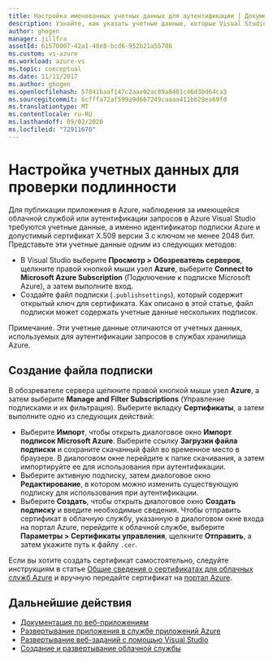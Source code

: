 ```yaml
---
title: Настройка именованных учетных данных для аутентификации | Документация Майкрософт
description: Узнайте, как указать учетные данные, которые Visual Studio сможет использовать для проверки подлинности запросов к Azure, чтобы опубликовать приложение из Visual Studio в Azure или отслеживать существующую облачную службу.
author: ghogen
manager: jillfra
assetId: 61570907-42a1-40e8-bcd6-952b21a55786
ms.custom: vs-azure
ms.workload: azure-vs
ms.topic: conceptual
ms.date: 11/11/2017
ms.author: ghogen
ms.openlocfilehash: 57841baaf147c2aae02ac89a8401c46d3bd64ca3
ms.sourcegitcommit: 6cfffa72af599a9d667249caaaa411bb28ea69fd
ms.translationtype: MT
ms.contentlocale: ru-RU
ms.lasthandoff: 09/02/2020
ms.locfileid: "72911670"
---
```

# <a name="set-up-named-authentication-credentials"></a>Настройка учетных данных для проверки подлинности

Для публикации приложения в Azure, наблюдения за имеющейся облачной службой или аутентификации запросов в Azure Visual Studio требуются учетные данные, а именно идентификатор подписки Azure и допустимый сертификат X.509 версии 3 с ключом не менее 2048 бит. Представьте эти учетные данные одним из следующих методов:

- В Visual Studio выберите **Просмотр > Обозреватель серверов**, щелкните правой кнопкой мыши узел **Azure**, выберите **Connect to Microsoft Azure Subscription** (Подключение к подписке Microsoft Azure), а затем выполните вход.
- Создайте файл подписки (`.publishsettings`), который содержит открытый ключ для сертификата. Как описано в этой статье, файл подписки может содержать учетные данные нескольких подписок.

Примечание. Эти учетные данные отличаются от учетных данных, используемых для аутентификации запросов в службах хранилища Azure.

## <a name="create-a-subscription-file"></a>Создание файла подписки

В обозревателе сервера щелкните правой кнопкой мыши узел **Azure**, а затем выберите **Manage and Filter Subscriptions** (Управление подписками и их фильтрация). Выберите вкладку **Сертификаты**, а затем выполните одно из следующих действий:

- Выберите **Импорт**, чтобы открыть диалоговое окно **Импорт подписок Microsoft Azure**. Выберите ссылку **Загрузки файла подписки** и сохраните скачанный файл во временное место в браузере. В диалоговом окне перейдите к папке скачивания, а затем импортируйте ее для использования при аутентификации.
- Выберите активную подписку, затем диалоговое окно **Редактирование**, в котором можно изменить существующую подписку для использования при аутентификации.
- Выберите **Создать**, чтобы открыть диалоговое окно **Создать подписку** и введите необходимые сведения. Чтобы отправить сертификат в облачную службу, указанную в диалоговом окне входа на портал Azure, перейдите к облачной службе, выберите **Параметры > Сертификаты управления**, щелкните **Отправить**, а затем укажите путь к файлу `.cer`.

Если вы хотите создать сертификат самостоятельно, следуйте инструкциям в статье [Общие сведения о сертификатах для облачных служб Azure](https://msdn.microsoft.com/library/windowsazure/gg551722.aspx) и вручную передайте сертификат на [портал Azure](https://portal.azure.com/).

## <a name="next-steps"></a>Дальнейшие действия

- [Документация по веб-приложениям](/azure/app-service/)
- [Развертывание приложения в службе приложений Azure](/azure/app-service/app-service-deploy-local-git)
- [Развертывание веб-заданий с помощью Visual Studio](/azure/app-service/websites-dotnet-deploy-webjobs)
- [Создание и развертывание облачной службы](/azure/cloud-services/cloud-services-how-to-create-deploy-portal)
